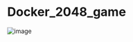 # Docker_2048_game

![image](https://github.com/user-attachments/assets/fac34a79-af09-48e3-a22b-9833fc8639a2)
